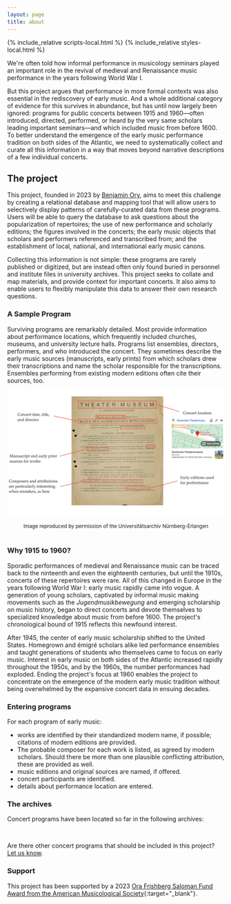 ```yaml
---
layout: page
title: about
---
```


{% include_relative scripts-local.html %}
{% include_relative styles-local.html  %}

We're often told how informal performance in musicology seminars played an important role in the revival of medieval and Renaissance music performance in the years following World War I.

But this project argues that performance in more formal contexts was also essential in the rediscovery of early music. And a whole additional category of evidence for this survives in abundance, but has until now largely been ignored: programs for public concerts between 1915 and 1960—often introduced, directed, performed, or heard by the very same scholars leading important seminars—and which included music from before 1600. To better understand the emergence of the early music performance tradition on both sides of the Atlantic, we need to systematically collect and curate all this information in a way that moves beyond narrative descriptions of a few individual concerts.

## The project

This project, founded in 2023 by [Benjamin Ory](https://benjaminory.com), aims to meet this challenge by creating a relational database and mapping tool that will allow users to selectively display patterns of carefully-curated data from these programs. Users will be able to query the database to ask questions about the popularization of repertoires; the use of new performance and scholarly editions; the figures involved in the concerts; the early music objects that scholars and performers referenced and transcribed from; and the establishment of local, national, and international early music canons.

Collecting this information is not simple: these programs are rarely published or digitized, but are instead often only found buried in personnel and institute files in university archives. This project seeks to collate and map materials, and provide context for important concerts. It also aims to enable users to flexibly manipulate this data to answer their own research questions.

### A Sample Program

Surviving programs are remarkably detailed. Most provide information about performance locations, which frequently included churches, museums, and university lecture halls. Programs list ensembles, directors, performers, and who introduced the concert. They sometimes describe the early music sources (manuscripts, early prints) from which scholars drew their transcriptions and name the scholar responsible for the transcriptions. Ensembles performing from existing modern editions often cite their sources, too.

![Sample Program Analysis](/images/sample_program_analysis.png)
<center><small>Image reproduced by permission of the Universitätsarchiv Nürnberg-Erlangen</small></center><br>

### Why 1915 to 1960?

Sporadic performances of medieval and Renaissance music can be traced back to the ninteenth and even the eighteenth centuries, but until the 1910s, concerts of these repertoires were rare. All of this changed in Europe in the years following World War I: early music rapidly came into vogue. A generation of young scholars, captivated by informal music making movements such as the _Jugendmusikbewegung_ and emerging scholarship on music history, began to direct concerts and devote themselves to specialized knowledge about music from before 1600. The project's chronological bound of 1915 reflects this newfound interest.

After 1945, the center of early music scholarship shifted to the United States. Homegrown and émigré scholars alike led performance ensembles and taught generations of students who themselves came to focus on early music. Interest in early music on both sides of the Atlantic increased rapidly throughout the 1950s, and by the 1960s, the number performances had exploded. Ending the project's focus at 1960 enables the project to concentrate on the emergence of the modern early music tradition without being overwhelmed by the expansive concert data in ensuing decades.

### Entering programs

For each program of early music:
+ works are identified by their standardized modern name, if possible; citations of modern editions are provided.
+ The probable composer for each work is listed, as agreed by modern scholars. Should there be more than one plausible conflicting attribution, these are provided as well.
+ music editions and original sources are named, if offered.
+ concert participants are identified.
+ details about performance location are entered.

<!-- ### Documentation

For more details, read the [documentation](https://docs.google.com/document/d/18vVdL4CHMyDCxVk4t6r65NyTIwJbDcgxFDfYwpFgedg/edit){:target="_blank"} for the project (updated 19 May 2023). -->

### The archives

Concert programs have been located so far in the following archives:
<div class="grid">
	<div id="map"></div>
	<div id="map2"></div>
</div>

<br>

Are there other concert programs that should be included in this project? [Let us know](mailto:concertsdatabase@gmail.com).

### Support

This project has been supported by a 2023 [Ora Frishberg Saloman Fund Award from the American Musicological Society](https://www.amsmusicology.org/page/Saloman_Winners){:target="_blank"}. <br><br>

<!--### People

#### Project Director

<div id="person">Benjamin Ory (Stanford University)</div> <br>

#### Advisory Board

<div id="person">Anna Maria Busse Berger (University of California, Davis)</div>
<div id="person">Raymond Dittrich (Bischöfliche Zentralbibliothek Regensburg)</div>
<div id="person">Wolfgang Drescher (Hochschule für Musik Freiburg)</div>
<div id="person">Inga Mai Groote (Universität Zürich)</div>
<div id="person">Birgit Lodes (Universität Wien)</div>
<div id="person">Klaus Pietschmann (Universität Mainz)</div>
<div id="person">Joshua Rifkin (Boston University)</div>
<div id="person">Jesse Rodin (Stanford University)</div>
<div id="person">Craig Sapp (Stanford University)</div>
<div id="person">Katelijne Schiltz (Universität Regensburg)</div>
<div id="person">Thomas Schipperges (Universität Tübingen)</div>
<div id="person">Melanie Wald-Fuhrmann (Max-Planck-Institut für empirische Ästhetik)</div>-->